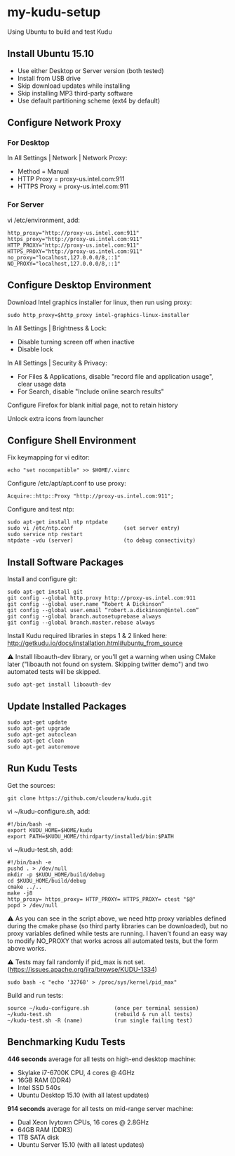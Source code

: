 # my-kudu-setup
Using Ubuntu to build and test Kudu

## Install Ubuntu 15.10

* Use either Desktop or Server version (both tested)
* Install from USB drive
* Skip download updates while installing
* Skip installing MP3 third-party software
* Use default partitioning scheme (ext4 by default)

## Configure Network Proxy

### For Desktop

In All Settings | Network | Network Proxy:
* Method = Manual
* HTTP Proxy = proxy-us.intel.com:911
* HTTPS Proxy = proxy-us.intel.com:911

### For Server

vi /etc/environment, add:

    http_proxy="http://proxy-us.intel.com:911"
    https_proxy="http://proxy-us.intel.com:911"
    HTTP_PROXY="http://proxy-us.intel.com:911"
    HTTPS_PROXY="http://proxy-us.intel.com:911"
    no_proxy="localhost,127.0.0.0/8,::1"
    NO_PROXY="localhost,127.0.0.0/8,::1"

## Configure Desktop Environment

Download Intel graphics installer for linux, then run using proxy:

    sudo http_proxy=$http_proxy intel-graphics-linux-installer

In All Settings | Brightness & Lock:
* Disable turning screen off when inactive
* Disable lock

In All Settings | Security & Privacy:
* For Files & Applications, disable "record file and application usage", clear usage data
* For Search, disable "Include online search results"

Configure Firefox for blank initial page, not to retain history

Unlock extra icons from launcher

## Configure Shell Environment

Fix keymapping for vi editor:

    echo "set nocompatible" >> $HOME/.vimrc

Configure /etc/apt/apt.conf to use proxy:

    Acquire::http::Proxy "http://proxy-us.intel.com:911";

Configure and test ntp:

    sudo apt-get install ntp ntpdate
    sudo vi /etc/ntp.conf                (set server entry)
    sudo service ntp restart
    ntpdate -vdu (server)                (to debug connectivity)

## Install Software Packages

Install and configure git:

    sudo apt-get install git
    git config --global http.proxy http://proxy-us.intel.com:911
    git config --global user.name “Robert A Dickinson”
    git config --global user.email “robert.a.dickinson@intel.com”
    git config --global branch.autosetuprebase always
    git config --global branch.master.rebase always

Install Kudu required libraries in steps 1 & 2 linked here:
http://getkudu.io/docs/installation.html#ubuntu_from_source

:warning: Install liboauth-dev library, or you'll get a warning when using CMake later ("liboauth not found on system.  Skipping twitter demo") and two automated tests will be skipped.

    sudo apt-get install liboauth-dev

## Update Installed Packages

    sudo apt-get update
    sudo apt-get upgrade
    sudo apt-get autoclean
    sudo apt-get clean
    sudo apt-get autoremove

## Run Kudu Tests

Get the sources:

    git clone https://github.com/cloudera/kudu.git

vi ~/kudu-configure.sh, add:

    #!/bin/bash -e
    export KUDU_HOME=$HOME/kudu
    export PATH=$KUDU_HOME/thirdparty/installed/bin:$PATH

vi ~/kudu-test.sh, add:

    #!/bin/bash -e
    pushd . > /dev/null
    mkdir -p $KUDU_HOME/build/debug
    cd $KUDU_HOME/build/debug
    cmake ../..
    make -j8
    http_proxy= https_proxy= HTTP_PROXY= HTTPS_PROXY= ctest "$@"
    popd > /dev/null

:warning: As you can see in the script above, we need http proxy variables defined during the cmake phase (so
third party libraries can be downloaded), but no proxy variables defined while tests are running. I haven't found an easy
way to modify NO_PROXY that works across all automated tests, but the form above works.

:warning: Tests may fail randomly if pid_max is not set. (https://issues.apache.org/jira/browse/KUDU-1334)

    sudo bash -c "echo '32768' > /proc/sys/kernel/pid_max" 

Build and run tests:

    source ~/kudu-configure.sh        (once per terminal session)
    ~/kudu-test.sh                    (rebuild & run all tests)
    ~/kudu-test.sh -R (name)          (run single failing test)

## Benchmarking Kudu Tests

**446 seconds** average for all tests on high-end desktop machine:
* Skylake i7-6700K CPU, 4 cores @ 4GHz
* 16GB RAM (DDR4)
* Intel SSD 540s
* Ubuntu Desktop 15.10 (with all latest updates)

**914 seconds** average for all tests on mid-range server machine:
* Dual Xeon Ivytown CPUs, 16 cores @ 2.8GHz
* 64GB RAM (DDR3)
* 1TB SATA disk
* Ubuntu Server 15.10 (with all latest updates)
